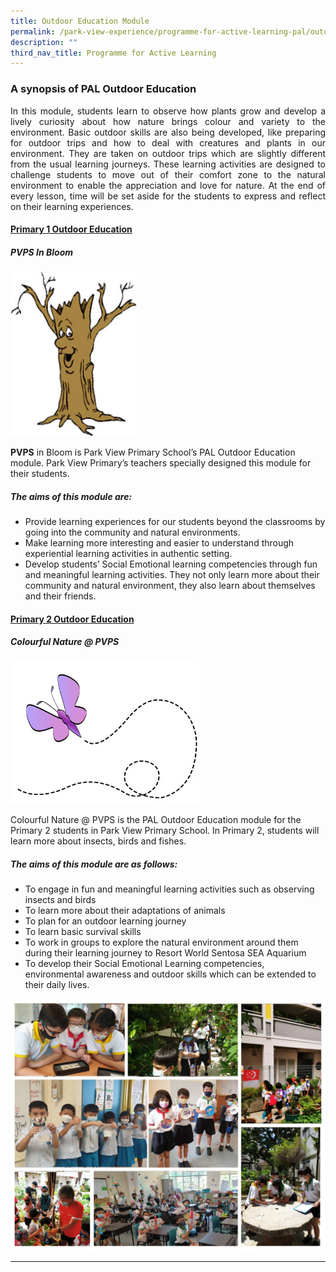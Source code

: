 ```yaml
---
title: Outdoor Education Module
permalink: /park-view-experience/programme-for-active-learning-pal/outdoor-education-module/
description: ""
third_nav_title: Programme for Active Learning
---
```

### A synopsis of PAL Outdoor Education
<p align="justify">In this module, students learn to observe how plants grow and develop a lively curiosity about how nature brings colour and variety to the environment. Basic outdoor skills are also being developed, like preparing for outdoor trips and how to deal with creatures and plants in our environment.
They are taken on outdoor trips which are slightly different from the usual learning journeys. These learning activities are designed to challenge students to move out of their comfort zone to the natural environment to enable the appreciation and love for nature. At the end of every lesson, time will be set aside for the students to express and reflect on their learning experiences.

#### <u>Primary 1 Outdoor Education</u>
##### PVPS In Bloom

<img src="/images/Park%20View%20Experience/tree.jpg" style="width:40%">

**PVPS** in Bloom is Park View Primary School’s PAL Outdoor Education module. Park View Primary’s teachers specially designed this module for their students.

##### The aims of this module are:
* Provide learning experiences for our students beyond the classrooms by going into the community and natural environments.
* Make learning more interesting and easier to understand through experiential learning activities in authentic setting.
* Develop students’ Social Emotional learning competencies through fun and meaningful learning activities. They not only learn more about their community and natural environment, they also learn about themselves and their friends.

#### <u>Primary 2 Outdoor Education</u>
##### Colourful Nature @ PVPS
<img src="/images/Park%20View%20Experience/butterfly.jpg" style="width:60%">

Colourful Nature @ PVPS is the PAL Outdoor Education module for the Primary 2 students in Park View Primary School. In Primary 2, students will learn more about insects, birds and fishes.

##### The aims of this module are as follows: 

* To engage in fun and meaningful learning activities such as observing insects and birds
* To learn more about their adaptations of animals
* To plan for an outdoor learning journey
* To learn basic survival skills
* To work in groups to explore the natural environment around them during their learning journey to Resort World Sentosa SEA Aquarium
* To develop their Social Emotional Learning competencies, environmental awareness and outdoor skills which can be extended to their daily lives.


<img src="/images/Park%20View%20Experience/PAL_OE_2023.jpg" style="width:100%">

---